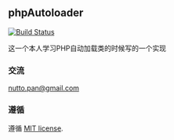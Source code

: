 ## phpAutoloader

[![Build Status](https://travis-ci.org/nutto/phpAutoloader.svg?branch=master)](https://travis-ci.org/nutto/phpAutoloader)

这一个本人学习PHP自动加载类的时候写的一个实现

### 交流

<nutto.pan@gmail.com>

### 遵循

遵循 [MIT license](https://github.com/nutto/nutto.github.io/blob/master/LICENSE).